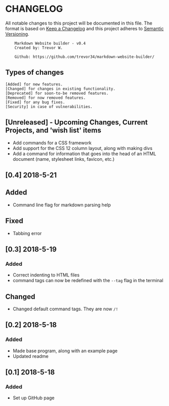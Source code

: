 # CHANGELOG
All notable changes to this project will be documented in this file. The format is based on [Keep a Changelog](https://keepachangelog.com/en/1.0.0/) and this project adheres to [Semantic Versioning](https://semver.org/spec/v2.0.0.html).


		Markdown Website builder - v0.4
		Created by: Trevor W.

		Github: https://github.com/trevor34/markdown-website-builder/

## Types of changes
    [Added] for new features.
    [Changed] for changes in existing functionality.
    [Deprecated] for soon-to-be removed features.
    [Removed] for now removed features.
    [Fixed] for any bug fixes.
    [Security] in case of vulnerabilities.


## [Unreleased] - Upcoming Changes, Current Projects, and 'wish list' items
- Add commands for a CSS framework
- Add support for the CSS 12 column layout, along with making divs
- Add a command for information that goes into the head of an HTML document (name, stylesheet links, favicon, etc.)
## [0.4] 2018-5-21
## Added
- Command line flag for markdown parsing help
## Fixed
- Tabbing error
## [0.3] 2018-5-19
### Added
- Correct indenting to HTML files
- command tags can now be redefined with the `--tag` flag in the terminal
## Changed
- Changed default command tags. They are now `/!`
## [0.2] 2018-5-18
### Added
- Made base program, along with an example page
- Updated readme
## [0.1] 2018-5-18
### Added
- Set up GitHub page
